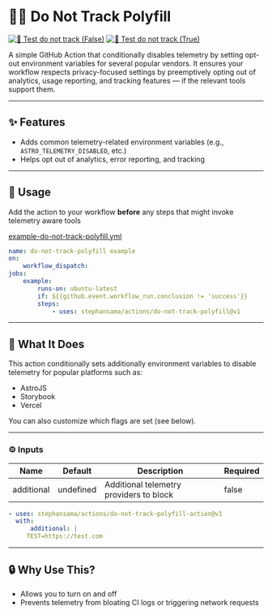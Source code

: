# 🕵️‍♂️ Do Not Track Polyfill

[![🧪 Test do not track (False)](https://github.com/stephansama/actions/actions/workflows/test-do-not-track-polyfill-false.yml/badge.svg)](https://github.com/stephansama/actions/actions/workflows/test-do-not-track-polyfill-false.yml)
[![🧪 Test do not track (True)](https://github.com/stephansama/actions/actions/workflows/test-do-not-track-polyfill-true.yml/badge.svg)](https://github.com/stephansama/actions/actions/workflows/test-do-not-track-polyfill-true.yml)

A simple GitHub Action that conditionally disables telemetry by setting opt-out environment variables for several popular vendors. It ensures your workflow respects privacy-focused settings by preemptively opting out of analytics, usage reporting, and tracking features — if the relevant tools support them.

***

## ✨ Features

* Adds common telemetry-related environment variables
  (e.g., `ASTRO_TELEMETRY_DISABLED`, etc.)
* Helps opt out of analytics, error reporting, and tracking

***

## 🚀 Usage

Add the action to your workflow **before** any steps that might invoke telemetry aware tools

[example-do-not-track-polyfill.yml](../.github/workflows/examples/example-do-not-track-polyfill.yml)

```yaml
name: do-not-track-polyfill example
on:
    workflow_dispatch:
jobs:
    example:
        runs-on: ubuntu-latest
        if: ${{github.event.workflow_run.conclusion != 'success'}}
        steps:
            - uses: stephansama/actions/do-not-track-polyfill@v1
```

***

## 🌱 What It Does

This action conditionally sets additionally environment
variables to disable telemetry for popular platforms such as:

* AstroJS
* Storybook
* Vercel

You can also customize which flags are set (see below).

***

<!-- ACTION start -->

### ⚙️ Inputs

| Name       | Default   | Description                             | Required |
| ---------- | --------- | --------------------------------------- | -------- |
| additional | undefined | Additional telemetry providers to block | false    |

<!-- ACTION end -->

```yaml
- uses: stephansama/actions/do-not-track-polyfill-action@v1
  with:
      additional: |
     TEST=https://test.com
```

***

## 🔒 Why Use This?

* Allows you to turn on and off
* Prevents telemetry from bloating CI logs or triggering network requests
